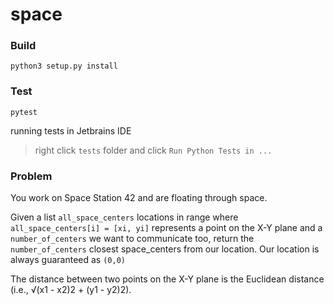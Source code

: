 # space

### Build

```
python3 setup.py install
```


### Test
```
pytest 
```

running tests in Jetbrains IDE

> right click `tests` folder and click `Run Python Tests in ...`


### Problem
You work on Space Station 42 and are floating through space.

Given a list `all_space_centers` locations in range where `all_space_centers[i] = [xi, yi]` represents a point on the X-Y plane  and a `number_of_centers` we want to communicate too, return the `number_of_centers` closest space_centers from our location. Our location is always guaranteed as `(0,0)` 

The distance between two points on the X-Y plane is the Euclidean distance (i.e., √(x1 - x2)2 + (y1 - y2)2).
